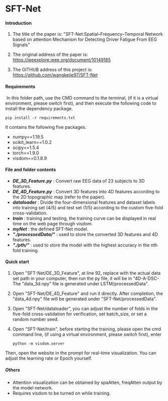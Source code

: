 # SFT-Net

#### Introduction

1. The title of the paper is: "SFT-Net:Spatial–Frequency–Temporal Network based on attention Mechanism for Detecting Driver Fatigue From EEG Signals"

2. The original address of the paper is: https://ieeexplore.ieee.org/document/10149185

3. The GITHUB address of this project is: https://github.com/wangkejie97/SFT-Net

   

#### Requirements

​	In this folder path, use the CMD command to the terminal, (if it is a virtual environment, please switch first), and then execute the following code to install the dependency package.

```
pip install -r requirements.txt
```

It contains the following five packages.

- numpy==1.19.5
- scikit_learn==1.0.2
- scipy==1.5.4
- torch==1.9.0
- visdom==0.1.8.9



#### File and folder contents

- ***DE_3D_Feature.py*** : Convert raw EEG data of 23 subjects to 3D features.
- ***DE_4D_Feature.py*** : Convert 3D features into 4D features according to the 2D topographic map (refer to the paper).
- ***dataloader*** : Divide the four-dimensional features and dataset labels into training set (4/5) and test set (1/5) according to the custom five-fold cross-validation.
- ***train*** : training and testing, the training curve can be displayed in real time on the web page through visdom.
- ***myNet*** : the defined SFT-Net model.
- ***"./processedData/"*** : used to store the converted 3D features and 4D features.
- ***"./pth/"*** : used to store the model with the highest accuracy in the nth fold training.



#### Quick start

1. Open "SFT-Net/DE_3D_Feature", at line 92, replace with the actual data set path in your computer, then run the py file, it will be in "4D-A-DSC- The "data_3d.npy" file is generated under LSTM/processedData".

2. Open "SFT-Net/DE_4D_Feature" and run it directly. After completion, the "data_4d.npy" file will be generated under "SFT-Net/processedData".

3. Open "SFT-Net/dataloader", you can adjust the number of folds in the five-fold cross-validation for verification, set batch_size, or set a random number seed.

4. Open "SFT-Net/train", before starting the training, please open the cmd command line, (if using a virtual environment, please switch first), enter

   ```
   python -m visdom.server
   ```

Then, open the website in the prompt for real-time visualization. You can adjust the learning rate or Epoch yourself.



##### Others

- Attention visualization can be obtained by spaAtten, freqAtten output by the model network.
- Requires visdom to be turned on while training.
